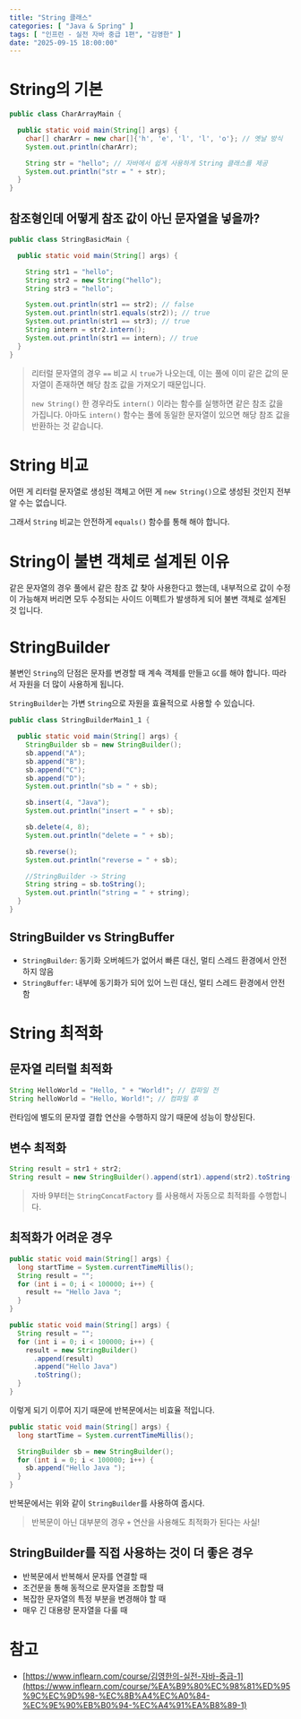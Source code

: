 ```yaml
---
title: "String 클래스"
categories: [ "Java & Spring" ]
tags: [ "인프런 - 실전 자바 중급 1편", "김영한" ]
date: "2025-09-15 18:00:00"
---
```


# String의 기본

```java
public class CharArrayMain {

  public static void main(String[] args) {
    char[] charArr = new char[]{'h', 'e', 'l', 'l', 'o'}; // 옛날 방식
    System.out.println(charArr);

    String str = "hello"; // 자바에서 쉽게 사용하게 String 클래스를 제공
    System.out.println("str = " + str);
  }
}
```

## 참조형인데 어떻게 참조 값이 아닌 문자열을 넣을까?

```java
public class StringBasicMain {

  public static void main(String[] args) {

    String str1 = "hello";
    String str2 = new String("hello");
    String str3 = "hello";

    System.out.println(str1 == str2); // false
    System.out.println(str1.equals(str2)); // true
    System.out.println(str1 == str3); // true
    String intern = str2.intern();
    System.out.println(str1 == intern); // true
  }
}
```

> 리터럴 문자열의 경우 `==` 비교 시 `true`가 나오는데, 이는 풀에 이미 같은 값의 문자열이 존재하면 해당 참조 값을 가져오기 때문입니다.
>
> `new String()` 한 경우라도 `intern()` 이라는 함수를 실행하면 같은 참조 값을 가집니다.
> 아마도 `intern()` 함수는 풀에 동일한 문자열이 있으면 해당 참조 값을 반환하는 것 같습니다.

# String 비교

어떤 게 리터럴 문자열로 생성된 객체고 어떤 게 `new String()`으로 생성된 것인지 전부 알 수는 없습니다.

그래서 `String` 비교는 안전하게 `equals()` 함수를 통해 해야 합니다.

# String이 불변 객체로 설계된 이유

같은 문자열의 경우 풀에서 같은 참조 값 찾아 사용한다고 했는데, 내부적으로 값이 수정이 가능해져 버리면 모두 수정되는 사이드 이펙트가 발생하게 되어 불변 객체로 설계된 것 입니다.

# StringBuilder

불변인 `String`의 단점은 문자를 변경할 때 계속 객체를 만들고 `GC`를 해야 합니다. 따라서 자원을 더 많이 사용하게 됩니다.

`StringBuilder`는 가변 `String`으로 자원을 효율적으로 사용할 수 있습니다.

```java
public class StringBuilderMain1_1 {

  public static void main(String[] args) {
    StringBuilder sb = new StringBuilder();
    sb.append("A");
    sb.append("B");
    sb.append("C");
    sb.append("D");
    System.out.println("sb = " + sb);

    sb.insert(4, "Java");
    System.out.println("insert = " + sb);

    sb.delete(4, 8);
    System.out.println("delete = " + sb);

    sb.reverse();
    System.out.println("reverse = " + sb);

    //StringBuilder -> String
    String string = sb.toString();
    System.out.println("string = " + string);
  }
}
```

## StringBuilder vs StringBuffer

- `StringBuilder`: 동기화 오버헤드가 없어서 빠른 대신, 멀티 스레드 환경에서 안전하지 않음
- `StringBuffer`: 내부에 동기화가 되어 있어 느린 대신, 멀티 스레드 환경에서 안전함

# String 최적화

## 문자열 리터럴 최적화

```java
String HelloWorld = "Hello, " + "World!"; // 컴파일 전
String helloWorld = "Hello, World!"; // 컴파일 후
```

런타임에 별도의 문자옆 결합 연산을 수행하지 않기 때문에 성능이 향상된다.

## 변수 최적화

```java
String result = str1 + str2;
String result = new StringBuilder().append(str1).append(str2).toString(); // 최적화
```

> 자바 9부터는 `StringConcatFactory` 를 사용해서 자동으로 최적화를 수행합니다.

## 최적화가 어려운 경우

```java
public static void main(String[] args) {
  long startTime = System.currentTimeMillis();
  String result = "";
  for (int i = 0; i < 100000; i++) {
    result += "Hello Java ";
  }
}
```

```java
public static void main(String[] args) {
  String result = "";
  for (int i = 0; i < 100000; i++) {
    result = new StringBuilder()
      .append(result)
      .append("Hello Java")
      .toString();
  }
}
```

이렇게 되기 이루어 지기 때문에 반복문에서는 비효율 적입니다.

```java
public static void main(String[] args) {
  long startTime = System.currentTimeMillis();

  StringBuilder sb = new StringBuilder();
  for (int i = 0; i < 100000; i++) {
    sb.append("Hello Java ");
  }
}
```

반복문에서는 위와 같이 `StringBuilder`를 사용하여 줍시다.

> 반복문이 아닌 대부분의 경우 `+` 연산을 사용해도 최적화가 된다는 사실!

## StringBuilder를 직접 사용하는 것이 더 좋은 경우

- 반복문에서 반복해서 문자를 연결할 때
- 조건문을 통해 동적으로 문자열을 조합할 때
- 복잡한 문자열의 특정 부분을 변경해야 할 때
- 매우 긴 대용량 문자열을 다룰 때

# 참고

- [https://www.inflearn.com/course/김영한의-실전-자바-중급-1](https://www.inflearn.com/course/%EA%B9%80%EC%98%81%ED%95%9C%EC%9D%98-%EC%8B%A4%EC%A0%84-%EC%9E%90%EB%B0%94-%EC%A4%91%EA%B8%89-1)
